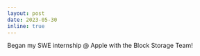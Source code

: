 ```yaml
---
layout: post
date: 2023-05-30
inline: true
---
```


Began my SWE internship @ Apple with the Block Storage Team!
